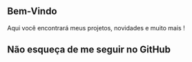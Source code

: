## Bem-Vindo

Aqui você encontrará meus projetos, novidades e muito mais ! 

## Não esqueça de me seguir no GitHub

